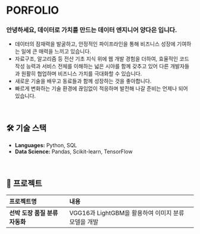 # PORFOLIO

### 안녕하세요, 데이터로 가치를 만드는 데이터 엔지니어 양다은 입니다.
- 데이터의 잠재력을 발굴하고, 안정적인 파이프라인을 통해 비즈니스 성장에 기여하는 일에 큰 매력을 느끼고 있습니다.
- 자료구조, 알고리즘 등 전산 기초 지식 위에 웹 개발 경험을 더하여, 효율적인 코드 작성 능력과 서비스 전체를 이해하는 넓은 시야를 함께 갖추고 있어 다른 개발자들과 원활히 협업하며 비즈니스 가치를 극대화할 수 있습니다.
- 새로운 기술을 배우고 동료들과 함께 성장하는 것을 좋아합니다.
- 빠르게 변화하는 기술 환경에 끊임없이 적응하며 발전해 나갈 준비는 언제나 되어 있습니다.

<br>

## 🛠️ 기술 스택
- **Languages:** Python, SQL
- **Data Science:** Pandas, Scikit-learn, TensorFlow

<br>

## 📂 프로젝트

| 프로젝트명 | 내용 |
| :--- | :--- |
| **선박 도장 품질 분류 자동화** | VGG16과 LightGBM을 활용하여 이미지 분류 모델을 개발 |